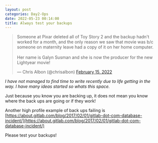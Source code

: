 ```yaml
---
layout: post
categories: Day2-Ops
date: 2022-05-23 00:14:00
title: Always test your backups
---
```

<blockquote class="twitter-tweet"><p lang="en" dir="ltr">Someone at Pixar deleted all of Toy Story 2 and the backup hadn&#39;t worked for a month, and the only reason we saw that movie was b/c someone on maternity leave had a copy of it on her home computer.<br><br>Her name is Galyn Susman and she is now the producer for the new Lightyear movie!</p>&mdash; Chris Albon (@chrisalbon) <a href="https://twitter.com/chrisalbon/status/1493680061307752454?ref_src=twsrc%5Etfw">February 15, 2022</a></blockquote> <script async src="https://platform.twitter.com/widgets.js" charset="utf-8"></script>

<!--more-->

*I have not managed to find time to write recently due to life getting in the way. I have many ideas started so whats this space.*

Just because you know you are backing up, it does not mean you know where the back ups are going or if they work!

Another high profile example of back ups failing is [https://about.gitlab.com/blog/2017/02/01/gitlab-dot-com-database-incident/](https://about.gitlab.com/blog/2017/02/01/gitlab-dot-com-database-incident/)

Please test your backups!
